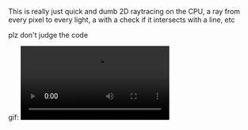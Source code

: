 This is really just quick and dumb 2D raytracing on the CPU, 
a ray from every pixel to every light, 
a with a check if it intersects with a line, 
etc


plz don't judge the code


gif:
![alt text](https://thumbs.gfycat.com/SmoothScrawnyGrassspider-mobile.mp4)